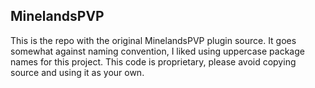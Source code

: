 ## MinelandsPVP
This is the repo with the original MinelandsPVP plugin source. It goes somewhat against naming convention, I liked using uppercase package names for this project. This code is proprietary, please avoid copying source and using it as your own.
